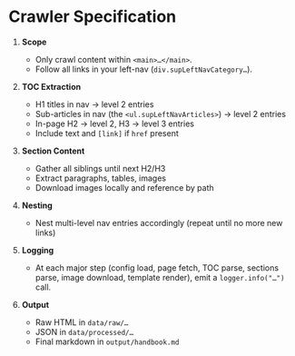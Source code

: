 # Crawler Specification

1. **Scope**  
   - Only crawl content within `<main>…</main>`.
   - Follow all links in your left-nav (`div.supLeftNavCategory…`).

2. **TOC Extraction**  
   - H1 titles in nav → level 2 entries  
   - Sub-articles in nav (the `<ul.supLeftNavArticles>`) → level 2 entries  
   - In-page H2 → level 2, H3 → level 3 entries  
   - Include text and `[link]` if `href` present

3. **Section Content**  
   - Gather all siblings until next H2/H3  
   - Extract paragraphs, tables, images  
   - Download images locally and reference by path

4. **Nesting**  
   - Nest multi-level nav entries accordingly (repeat until no more new links)

5. **Logging**  
   - At each major step (config load, page fetch, TOC parse, sections parse, image download, template render), emit a `logger.info("…")` call.

6. **Output**  
   - Raw HTML in `data/raw/…`  
   - JSON in `data/processed/…`  
   - Final markdown in `output/handbook.md`
